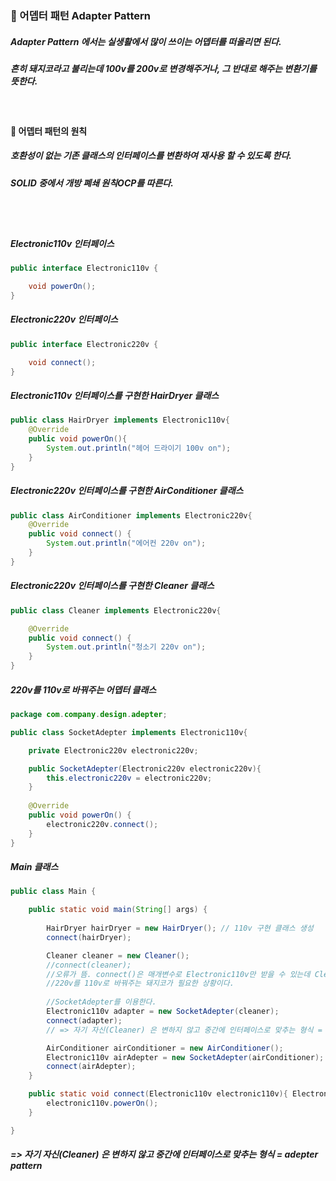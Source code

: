 ### 📌 어뎁터 패턴 Adapter Pattern 
##### Adapter Pattern 에서는 실생활에서 많이 쓰이는 어뎁터를 떠올리면 된다. 
##### 흔히 돼지코라고 불리는데 100v를 200v로 변경해주거나, 그 반대로 해주는 변환기를 뜻한다.

<br>

#### 📍  어뎁터 패턴의 원칙
##### 호환성이 없는 기존 클래스의 인터페이스를 변환하여 재사용 할 수 있도록 한다. 
##### SOLID 중에서 개방 폐쇄 원칙OCP를 따른다. 

<br>
<br>

##### Electronic110v 인터페이스

```java
public interface Electronic110v {

    void powerOn();
}

```


##### Electronic220v 인터페이스

```java
public interface Electronic220v {

    void connect();
}
```

##### Electronic110v 인터페이스를 구현한 HairDryer 클래스

```java
public class HairDryer implements Electronic110v{
    @Override
    public void powerOn(){
        System.out.println("헤어 드라이기 100v on");
    }
}
```


##### Electronic220v 인터페이스를 구현한 AirConditioner 클래스

```java
public class AirConditioner implements Electronic220v{
    @Override
    public void connect() {
        System.out.println("에어컨 220v on");
    }
}
```

##### Electronic220v 인터페이스를 구현한 Cleaner 클래스

```java
public class Cleaner implements Electronic220v{

    @Override
    public void connect() {
        System.out.println("청소기 220v on");
    }
}
```

##### 220v를 110v로 바꿔주는 어뎁터 클래스

```java
package com.company.design.adepter;

public class SocketAdepter implements Electronic110v{

    private Electronic220v electronic220v;

    public SocketAdepter(Electronic220v electronic220v){
        this.electronic220v = electronic220v;
    }
    
    @Override
    public void powerOn() {
        electronic220v.connect();
    }
}

```

##### Main 클래스

```java
public class Main {

    public static void main(String[] args) {
    
        HairDryer hairDryer = new HairDryer(); // 110v 구현 클래스 생성
        connect(hairDryer); 

        Cleaner cleaner = new Cleaner();
        //connect(cleaner);
        //오류가 뜸. connect()은 매개변수로 Electronic110v만 받을 수 있는데 Cleaner 객체는 220v를 상속받았기 때문이다
        //220v를 110v로 바꿔주는 돼지코가 필요한 상황이다.
        
        //SocketAdepter를 이용한다.
        Electronic110v adapter = new SocketAdepter(cleaner);
        connect(adapter);
        // => 자기 자신(Cleaner) 은 변하지 않고 중간에 인터페이스로 맞추는 형식 = adepter pattern

        AirConditioner airConditioner = new AirConditioner();
        Electronic110v airAdepter = new SocketAdepter(airConditioner);
        connect(airAdepter);
    }

    public static void connect(Electronic110v electronic110v){ Electronic110v만 받을 수 있음
        electronic110v.powerOn();
    }

}
```

##### => 자기 자신(Cleaner) 은 변하지 않고 중간에 인터페이스로 맞추는 형식 = adepter pattern
